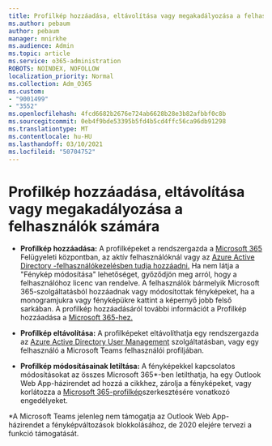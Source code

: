 ```yaml
---
title: Profilkép hozzáadása, eltávolítása vagy megakadályozása a felhasználók számára
ms.author: pebaum
author: pebaum
manager: mnirkhe
ms.audience: Admin
ms.topic: article
ms.service: o365-administration
ROBOTS: NOINDEX, NOFOLLOW
localization_priority: Normal
ms.collection: Adm_O365
ms.custom:
- "9001499"
- "3552"
ms.openlocfilehash: 4fcd6682b2676e724ab6628b28e3b82afbbf0c8b
ms.sourcegitcommit: 0eb4f9bde53395b5fd4b5cd4ffc56ca96db91298
ms.translationtype: MT
ms.contentlocale: hu-HU
ms.lasthandoff: 03/10/2021
ms.locfileid: "50704752"
---
```

# <a name="add-remove-or-prevent-users-from-changing-profile-photos"></a>Profilkép hozzáadása, eltávolítása vagy megakadályozása a felhasználók számára

- **Profilkép hozzáadása:** A profilképeket a rendszergazda a [Microsoft 365](https://admin.microsoft.com/Adminportal/Home?source=applauncher#/users) Felügyeleti központban, az aktív felhasználóknál vagy az [Azure Active Directory -felhasználókezelésben tudja hozzáadni.](https://portal.azure.com/#blade/Microsoft_AAD_IAM/UsersManagementMenuBlade/AllUsers)  Ha nem látja a "Fénykép módosítása" lehetőséget, győződjön meg arról, hogy a felhasználóhoz licenc van rendelve. A felhasználók bármelyik Microsoft 365-szolgáltatásból hozzáadnak vagy módosítottak fényképeket, ha a monogramjukra vagy fényképükre kattint a képernyő jobb felső sarkában. A profilkép hozzáadásáról további információt a Profilkép hozzáadása a [Microsoft 365-hez.](https://support.office.com/article/add-your-profile-photo-to-office-365-2eaf93fd-b3f1-43b9-9cdc-bdcd548435b7)

- **Profilkép eltávolítása:** A profilképeket eltávolíthatja egy rendszergazda az [Azure Active Directory User Management](https://portal.azure.com/#blade/Microsoft_AAD_IAM/UsersManagementMenuBlade/AllUsers) szolgáltatásban, vagy egy felhasználó a Microsoft Teams felhasználói profiljában.

- **Profilkép módosításainak letiltása:** A fényképekkel kapcsolatos módosításokat az összes Microsoft 365*-ben letilthatja, ha egy Outlook Web App-házirendet ad hozzá a cikkhez, zárolja a fényképeket, vagy korlátozza a [Microsoft 365-profilkép](https://answers.microsoft.com/msoffice/forum/msoffice_o365admin-mso_dep365-mso_o365b/locking-photos-or-restricting-permissions-to/1d19ae4f-de5d-4c3d-a0ad-4b8b8ac32e3d)szerkesztésére vonatkozó engedélyeket.

*A Microsoft Teams jelenleg nem támogatja az Outlook Web App-házirendet a fényképváltozások blokkolásához, de 2020 elejére tervezi a funkció támogatását.
